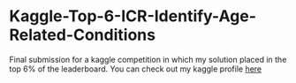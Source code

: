 # Kaggle-Top-6-ICR-Identify-Age-Related-Conditions
Final submission for a kaggle competition in which my solution placed in the top 6% of the leaderboard. You can check out my kaggle profile [here](https://www.kaggle.com/jdonnelly0804)
